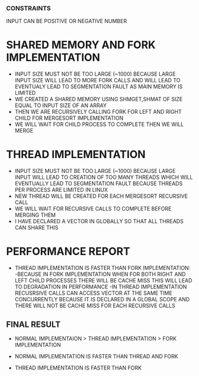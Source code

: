 ### CONSTRAINTS
INPUT CAN BE POSITIVE OR NEGATIVE NUMBER

# SHARED MEMORY AND FORK IMPLEMENTATION
- INPUT SIZE MUST NOT BE TOO LARGE (~1000) BECAUSE LARGE INPUT SIZE WILL LEAD TO MORE FORK CALLS AND WILL LEAD TO EVENTUALY LEAD TO SEGMENTATION FAULT AS MAIN MEMORY IS LIMITED
- WE CREATED A SHARED MEMORY USING SHMGET,SHMAT OF SIZE EQUAL TO INPUT SIZE OF AN ARRAY
- THEN WE ARE RECURSIVELY CALLING FORK FOR LEFT AND RIGHT CHILD FOR MERGESORT IMPLEMENTATION
- WE WILL WAIT FOR CHILD PROCESS TO COMPLETE THEN WE WILL MERGE 



# THREAD IMPLEMENTATION
- INPUT SIZE MUST NOT BE TOO LARGE (~1000) BECAUSE LARGE INPUT WILL LEAD TO CREATION OF TOO MANY THREADS WHICH WILL EVENTUALLY LEAD TO SEGMENTATION FAULT BECAUSE THREADS PER PROCESS ARE LIMITED IN LINUX
- NEW THREAD WILL BE CREATED FOR EACH MERGESORT RECURSIVE CALL 
- WE WILL WAIT FOR RECURSIVE CALLS TO COMPLETE BEFORE MERGING THEM
- I HAVE DECLARED A VECTOR IN GLOBALLY SO THAT ALL THREADS CAN SHARE THIS


# PERFORMANCE REPORT
- THREAD IMPLEMENTATION IS FASTER THAN FORK IMPLEMENTATION:
    -BECAUSE IN FORK IMPLEMENTATION WHEN FOR BOTH RIGHT AND LEFT CHILD PROCESSES THERE WILL BE CACHE MISS 
     THIS WILL LEAD TO DEGRADATION IN PERFORMANCE 
    -IN THREAD IMPLEMENTATION RECUSRSIVE CALLS CAN ACCESS VECTOR AT THE SAME TIME CONCURRENTLY BECAUSE IT IS DECLARED IN A GLOBAL SCOPE AND THERE WILL NOT BE CACHE MISS      FOR EACH RECURSIVE CALLS

## FINAL RESULT
- NORMAL IMPLEMENTAION > THREAD IMPLEMENTATION > FORK IMPLEMENTATION

- NORMAL IMPLEMENTATION IS FASTER THAN THREAD AND FORK 
- THREAD IMPLEMENTATION IS FASTER THAN FORK
